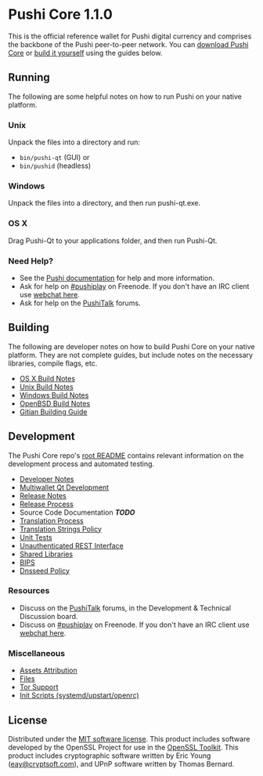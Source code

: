 Pushi Core 1.1.0
=====================

This is the official reference wallet for Pushi digital currency and comprises the backbone of the Pushi peer-to-peer network. You can [download Pushi Core](https://www.pushi.org/downloads/) or [build it yourself](#building) using the guides below.

Running
---------------------
The following are some helpful notes on how to run Pushi on your native platform.

### Unix

Unpack the files into a directory and run:

- `bin/pushi-qt` (GUI) or
- `bin/pushid` (headless)

### Windows

Unpack the files into a directory, and then run pushi-qt.exe.

### OS X

Drag Pushi-Qt to your applications folder, and then run Pushi-Qt.

### Need Help?

* See the [Pushi documentation](https://pushiplay.atlassian.net/wiki/display/DOC)
for help and more information.
* Ask for help on [#pushiplay](http://webchat.freenode.net?channels=pushiplay) on Freenode. If you don't have an IRC client use [webchat here](http://webchat.freenode.net?channels=pushiplay).
* Ask for help on the [PushiTalk](https://pushitalk.org/) forums.

Building
---------------------
The following are developer notes on how to build Pushi Core on your native platform. They are not complete guides, but include notes on the necessary libraries, compile flags, etc.

- [OS X Build Notes](build-osx.md)
- [Unix Build Notes](build-unix.md)
- [Windows Build Notes](build-windows.md)
- [OpenBSD Build Notes](build-openbsd.md)
- [Gitian Building Guide](gitian-building.md)

Development
---------------------
The Pushi Core repo's [root README](/README.md) contains relevant information on the development process and automated testing.

- [Developer Notes](developer-notes.md)
- [Multiwallet Qt Development](multiwallet-qt.md)
- [Release Notes](release-notes.md)
- [Release Process](release-process.md)
- Source Code Documentation ***TODO***
- [Translation Process](translation_process.md)
- [Translation Strings Policy](translation_strings_policy.md)
- [Unit Tests](unit-tests.md)
- [Unauthenticated REST Interface](REST-interface.md)
- [Shared Libraries](shared-libraries.md)
- [BIPS](bips.md)
- [Dnsseed Policy](dnsseed-policy.md)

### Resources
* Discuss on the [PushiTalk](https://pushitalk.org/) forums, in the Development & Technical Discussion board.
* Discuss on [#pushiplay](http://webchat.freenode.net/?channels=pushiplay) on Freenode. If you don't have an IRC client use [webchat here](http://webchat.freenode.net/?channels=pushiplay).

### Miscellaneous
- [Assets Attribution](assets-attribution.md)
- [Files](files.md)
- [Tor Support](tor.md)
- [Init Scripts (systemd/upstart/openrc)](init.md)

License
---------------------
Distributed under the [MIT software license](http://www.opensource.org/licenses/mit-license.php).
This product includes software developed by the OpenSSL Project for use in the [OpenSSL Toolkit](https://www.openssl.org/). This product includes
cryptographic software written by Eric Young ([eay@cryptsoft.com](mailto:eay@cryptsoft.com)), and UPnP software written by Thomas Bernard.
